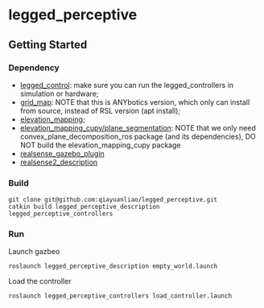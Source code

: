 # legged_perceptive
## Getting Started
### Dependency

- [legged_control](https://github.com/qiayuanliao/legged_control): make sure you can run the legged_controllers in simulation or hardware;
- [grid_map](https://github.com/ANYbotics/grid_map): NOTE that this is ANYbotics version, which only can install from source, instead of RSL version (apt install);
- [elevation_mapping](https://github.com/ANYbotics/elevation_mapping);
- [elevation_mapping_cupy/plane_segmentation](https://github.com/leggedrobotics/elevation_mapping_cupy): NOTE that we only need 
convex_plane_decomposition_ros package (and its dependencies), DO NOT build the elevation_mapping_cupy package
- [realsense_gazebo_plugin](https://github.com/pal-robotics/realsense_gazebo_plugin)
- [realsense2_description](https://github.com/IntelRealSense/realsense-ros/tree/ros2-development/realsense2_description)


### Build

    git clone git@github.com:qiayuanliao/legged_perceptive.git
    catkin build legged_perceptive_description legged_perceptive_controllers

### Run 
Launch gazbeo

    roslaunch legged_perceptive_description empty_world.launch
    
Load the controller

    roslaunch legged_perceptive_controllers load_controller.launch
